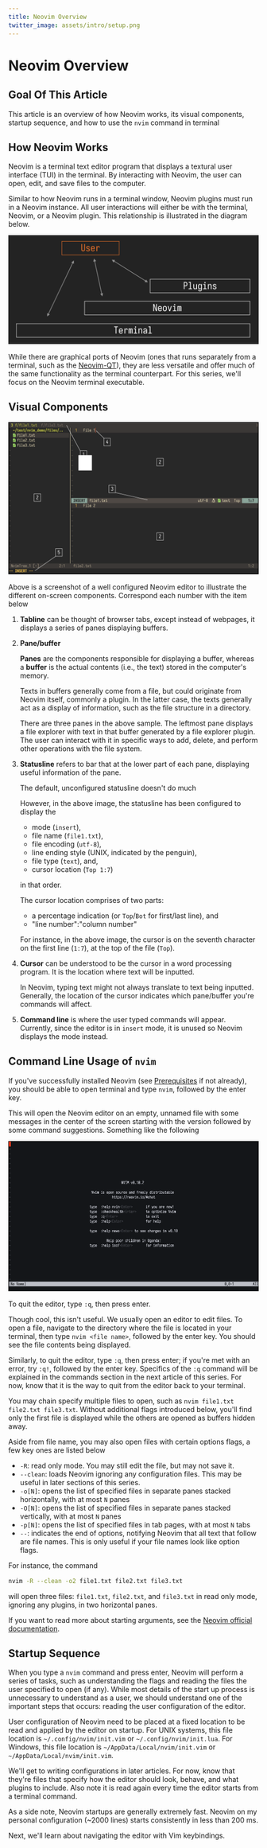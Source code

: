 ```yaml
---
title: Neovim Overview
twitter_image: assets/intro/setup.png
---
```


# Neovim Overview

## Goal Of This Article

This article is an overview of how Neovim works, its visual components, startup sequence, and how 
to use the `nvim` command in terminal

## How Neovim Works

Neovim is a terminal text editor program that displays a textural user interface (TUI) in the 
terminal. By interacting with Neovim, the user can open, edit, and save files to the computer.

Similar to how Neovim runs in a terminal window, Neovim plugins must run in a Neovim instance.
All user interactions will either be with the terminal, Neovim, or a Neovim plugin.
This relationship is illustrated in the diagram below.

![](assets/terms/dependency.png)

While there are graphical ports of Neovim (ones that runs separately from a terminal, such as the 
[Neovim-QT](https://github.com/equalsraf/neovim-qt)), they are less versatile and offer much of the 
same functionality as the terminal counterpart. For this series, we'll focus on the Neovim terminal
executable.

## Visual Components

![](assets/terms/term.png)

Above is a screenshot of a well configured Neovim editor to illustrate the different on-screen 
components. Correspond each number with the item below

1. **Tabline** can be thought of browser tabs, except instead of webpages, it displays a series of 
panes displaying buffers. 

2. **Pane/buffer**
    
    **Panes** are the components responsible for displaying a buffer, whereas a **buffer** is the
    actual contents (i.e., the text) stored in the computer's memory.

    Texts in buffers generally come from a file, but could originate from Neovim itself, commonly a 
    plugin. In the latter case, the texts generally act as a display of information, such as the 
    file structure in a directory.

    There are three panes in the above sample. The leftmost pane displays a file explorer with
    text in that buffer generated by a file explorer plugin. The user can interact with it in 
    specific ways to add, delete, and perform other operations with the file system.

3. **Statusline** refers to bar that at the lower part of each pane, displaying useful information of the pane. 

    The default, unconfigured statusline doesn't do much
    <!-- , it displays the file name,  -->
    <!-- cursor location, and mode. The mode isn't displayed in the above image since it's currently in  -->
    <!-- normal mode, which by default, will not be shown. -->
    <!-- The panes have also been configured to display the relative line number. -->
    However, in the above image, the statusline has been configured to display the
    - mode (`insert`),
    - file name (`file1.txt`),
    - file encoding (`utf-8`),
    - line ending style (UNIX, indicated by the penguin),
    - file type (`text`), and,
    - cursor location (`Top 1:7`)

    in that order. 

    The cursor location comprises of two parts: 
    - a percentage indication (or `Top`/`Bot` for first/last line), and
    - "line number":"column number"

    For instance, in the above image, the cursor is on the seventh character on the first line (`1:7`), at the top of the file (`Top`).

1. **Cursor** can be understood to be the cursor in a word processing program. It is the location 
where text will be inputted. 

    In Neovim, typing text might not always translate to text being inputted. Generally, the 
    location of the cursor indicates which pane/buffer you're commands will affect. 

<!-- - **Buffer** refers to the text stored in the computer's memory. -->

5. **Command line** is where the user typed commands will appear. Currently, since the editor is in 
`insert` mode, it is unused so Neovim displays the mode instead.
<!---->
<!---->
<!---->
<!---->
<!-- Here is a sample of a fully configured editor used to illustrate some other terms.  -->
<!-- ![](assets/terms/fledged.png) -->
<!---->
<!-- **Panes** display buffers. There are three panes in the above sample,  -->
<!-- - The leftmost pane displays is a file explorer. The text in that buffer is generated by -->
<!-- a file explorer plugin and the user can interact with it in dedicated ways to add, delete, and  -->
<!-- perform other operations with the file system. -->
<!---->
<!-- - On the right are two panes split horizontally. They display the same file buffer.  -->
<!---->
<!---->
<!---->

## Command Line Usage of `nvim`

If you've successfully installed Neovim (see [Prerequisites](prereq) if not already), you should be
able to open terminal and type `nvim`, followed by the enter key.

This will open the Neovim editor on an empty, unnamed file with some messages in the center of the 
screen starting with the version followed by some command suggestions. Something like the following

![](assets/terms/default.png)

To quit the editor, type `:q`, then press enter. 

Though cool, this isn't useful. We usually open an editor to edit files. To open a file, navigate to
the directory where the file is located in your terminal, then type `nvim <file name>`, followed by 
the enter key. You should see the file contents being displayed.

Similarly, to quit the editor, type `:q`, then press enter; if you're met with an error, try `:q!`, 
followed by the enter key. Specifics of the `:q` command will be explained in the commands section 
in the next article of this series. For now, know that it is the way to quit from the editor back 
to your terminal.

You may chain specify multiple files to open, such as `nvim file1.txt file2.txt file3.txt`. 
Without additional flags introduced below, you'll find only the first file is displayed while the 
others are opened as buffers hidden away.
<!-- We'll explore how to display these files in the next article.  -->

Aside from file name, you may also open files with certain options flags, a few key ones are listed below
- `-R`: read only mode. You may still edit the file, but may not save it.
- `--clean`: loads Neovim ignoring any configuration files. This may be useful in later sections of this series.
- `-o[N]`: opens the list of specified files in separate panes stacked horizontally, with at most `N` panes
- `-O[N]`: opens the list of specified files in separate panes stacked vertically, with at most `N` panes
- `-p[N]`: opens the list of specified files in tab pages, with at most `N` tabs
- `--`: indicates the end of options, notifying Neovim that all text that follow are file names. This is only useful if your file names look like option flags. 

For instance, the command
```bash
nvim -R --clean -o2 file1.txt file2.txt file3.txt
```
will open three files: `file1.txt`, `file2.txt`, and `file3.txt` in read only mode, ignoring any 
plugins, in two horizontal panes.

If you want to read more about starting arguments, see the [Neovim official documentation](https://neovim.io/doc/user/starting.html#_nvim-arguments).

## Startup Sequence

When you type a `nvim` command and press enter, Neovim will perform a series of tasks, such as 
understanding the flags and reading the files the user specified to open (if any). While most
details of the start up process is unnecessary to understand as a user, we should understand one of 
the important steps that occurs: reading the user configuration of the editor.

User configuration of Neovim need to be placed at a fixed location to be read and applied by the 
editor on startup. For UNIX systems, this file location is `~/.config/nvim/init.vim` or 
`~/.config/nvim/init.lua`. For Windows, this file location is `~/AppData/Local/nvim/init.vim` or 
`~/AppData/Local/nvim/init.vim`.

We'll get to writing configurations in later articles. For now, know that they're files that 
specify how the editor should look, behave, and what plugins to include. Also note it is read again 
every time the editor starts from a terminal command.

As a side note, Neovim startups are generally extremely fast. Neovim on my personal configuration 
(~2000 lines) starts consistently in less than 200 ms.



Next, we'll learn about navigating the editor with Vim keybindings. 

